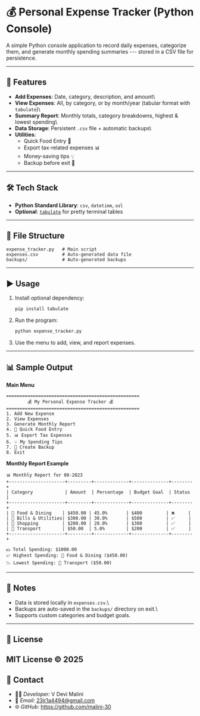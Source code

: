 # 💰 Personal Expense Tracker (Python Console)

A simple Python console application to record daily expenses, categorize
them, and generate monthly spending summaries --- stored in a CSV file
for persistence.

------------------------------------------------------------------------

## 🚀 Features

-   **Add Expenses**: Date, category, description, and amount\
-   **View Expenses**: All, by category, or by month/year (tabular
    format with `tabulate`)\
-   **Summary Report**: Monthly totals, category breakdowns, highest &
    lowest spending\
-   **Data Storage**: Persistent `.csv` file + automatic backups\
-   **Utilities**:
    -   Quick Food Entry 🍕
    -   Export tax-related expenses 📊
    -   Money-saving tips 💡
    -   Backup before exit 💾

------------------------------------------------------------------------

## 🛠 Tech Stack

-   **Python Standard Library**: `csv`, `datetime`, `os`\
-   **Optional**: [`tabulate`](https://pypi.org/project/tabulate/) for
    pretty terminal tables

------------------------------------------------------------------------

## 📂 File Structure

    expense_tracker.py   # Main script
    expenses.csv         # Auto-generated data file
    backups/             # Auto-generated backups

------------------------------------------------------------------------

## ▶️ Usage

1.  Install optional dependency:

    ``` bash
    pip install tabulate
    ```

2.  Run the program:

    ``` bash
    python expense_tracker.py
    ```

3.  Use the menu to add, view, and report expenses.

------------------------------------------------------------------------

## 📊 Sample Output

**Main Menu**

    ==================================================
            💰 My Personal Expense Tracker 💰
    ==================================================
    1. Add New Expense
    2. View Expenses
    3. Generate Monthly Report
    4. 🍕 Quick Food Entry
    5. 📊 Export Tax Expenses
    6. 💡 My Spending Tips
    7. 💾 Create Backup
    8. Exit

**Monthly Report Example**

    📊 Monthly Report for 08-2023
    +---------------------+---------+-------------+--------------+--------+
    | Category            | Amount  | Percentage  | Budget Goal  | Status |
    +---------------------+---------+-------------+--------------+--------+
    | 🍕 Food & Dining    | $450.00 | 45.0%       | $400         | ❌     |
    | 📄 Bills & Utilities| $300.00 | 30.0%       | $500         | ✅     |
    | 🛒 Shopping         | $200.00 | 20.0%       | $300         | ✅     |
    | 🚗 Transport        | $50.00  | 5.0%        | $200         | ✅     |
    +---------------------+---------+-------------+--------------+--------+

    💵 Total Spending: $1000.00
    📈 Highest Spending: 🍕 Food & Dining ($450.00)
    📉 Lowest Spending: 🚗 Transport ($50.00)

------------------------------------------------------------------------

## 📌 Notes

-   Data is stored locally in `expenses.csv`.\
-   Backups are auto-saved in the `backups/` directory on exit.\
-   Supports custom categories and budget goals.

------------------------------------------------------------------------

## 📜 License

MIT License © 2025
------------------------------------------------------------------------
## 📩 Contact

- 👨‍💻 *Developer:* V Devi Malini
- 📧 *Email:* 23jr1a4494@gmail.com
- 🌐 *GitHub:*
https://github.com/malini-30

